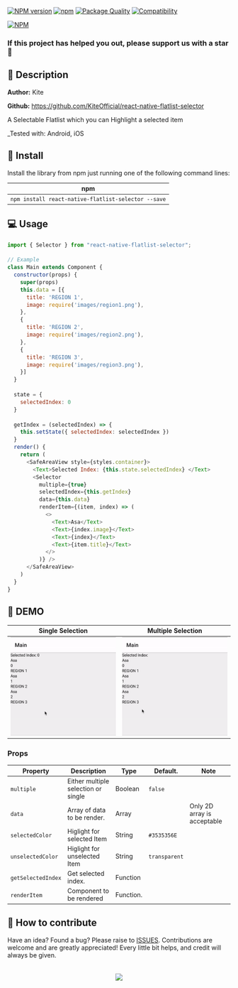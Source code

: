 [![NPM version](http://img.shields.io/npm/v/react-native-flatlist-selector.svg?style=flat-square)](http://npmjs.org/package/react-native-flatlist-selector)
[![npm](https://img.shields.io/npm/dy/react-native-flatlist-selector?style=flat-square)](http://npmjs.org/package/react-native-flatlist-selector)
[![Package Quality](https://npm.packagequality.com/shield/react-native-flatlist-selector.svg?style=flat-square)](https://packagequality.com/#?package=react-native-flatlist-selector)
[![Compatibility](https://img.shields.io/badge/platform-android%20%7C%20ios-blue.svg?style=flat-square)](http://npmjs.org/package/react-native-flatlist-selector)

[![NPM](https://nodei.co/npm/react-native-flatlist-selector.png?mini=true)](https://nodei.co/npm/react-native-flatlist-selector/)

### If this project has helped you out, please support us with a star 🌟

## 📘 Description

**Author:** Kite

**Github:** https://github.com/KiteOfficial/react-native-flatlist-selector

A Selectable Flatlist which you can Highlight a selected item

_Tested with: Android, iOS

## 📖 Install

Install the library from npm just running one of the following command lines:

| npm                                             |
| ----------------------------------------------- |
| `npm install react-native-flatlist-selector --save` |

## 💻 Usage

```javascript
import { Selector } from "react-native-flatlist-selector";

// Example
class Main extends Component {
  constructor(props) {
    super(props)
    this.data = [{
      title: 'REGION 1',
      image: require('images/region1.png'),
    },
    {
      title: 'REGION 2',
      image: require('images/region2.png'),
    },
    {
      title: 'REGION 3',
      image: require('images/region3.png'),
    }]
  }

  state = {
    selectedIndex: 0
  }

  getIndex = (selectedIndex) => {
    this.setState({ selectedIndex: selectedIndex })
  }
  render() {
    return (
      <SafeAreaView style={styles.container}>
        <Text>Selected Index: {this.state.selectedIndex} </Text>
        <Selector
          multiple={true}
          selectedIndex={this.getIndex}
          data={this.data}
          renderItem={(item, index) => (
            <>
              <Text>Asa</Text>
              <Text>{index.image}</Text>
              <Text>{index}</Text>
              <Text>{item.title}</Text>
            </>
          )} />
      </SafeAreaView>
    )
  }
}
```

## 🎥 DEMO

| Single Selection                              | Multiple Selection                            |
| --------------------------------------------- | --------------------------------------------- |
| <img src="src/assets/images/Example_1.gif" /> | <img src="src/assets/images/Example_2.gif" /> |

<!-- ## 💡 Props

Check the "[Props List](PROPS.md)" file to have the complete list of component props ordered by name. -->

### Props

| Property            | Description                                                                             | Type             | Default.      | Note                              |
| ------------------- | --------------------------------------------------------------------------------------- | ---------------- | ------------- | --------------------------------- |
| `multiple`          | Either multiple selection or single                                                     | Boolean          | `false`       |                                   |
| `data`              | Array of data to be render.                                                             | Array            |               | Only 2D array is acceptable       |
| `selectedColor`     | Higlight for selected Item                                                              | String           | `#3535356E`   |                                   |
| `unselectedColor`   | Higlight for unselected Item                                                            | String           | `transparent` |                                   |
| `getSelectedIndex`  | Get selected index.                                                                     | Function         |               |                                   |
| `renderItem`        | Component to be rendered                                                                | Function.        |               |                                   |

## 🤔 How to contribute

Have an idea? Found a bug? Please raise to [ISSUES](https://github.com/KiteOfficial/react-native-flatlist-selector/issues).
Contributions are welcome and are greatly appreciated! Every little bit helps, and credit will always be given.

<p align="center">
    <br>
    <a href="https://nodei.co/npm/react-native-flatlist-selector/" rel="nofollow">
        <img align="center" src="https://nodei.co/npm/react-native-flatlist-selector.png?downloads=true&downloadRank=true" width="384">
    </a>
</p>
